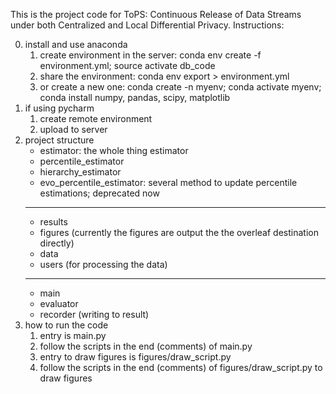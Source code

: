 This is the project code for ToPS: Continuous Release of Data Streams under both Centralized and Local Differential Privacy.  Instructions: 

0. install and use anaconda
    1. create environment in the server: conda env create -f environment.yml; source activate db_code
    2. share the environment: conda env export > environment.yml
    3. or create a new one: conda create -n myenv; conda activate myenv; conda install numpy, pandas, scipy, matplotlib 
1. if using pycharm
    1. create remote environment
    2. upload to server
2. project structure
    - estimator: the whole thing estimator
    - percentile_estimator
    - hierarchy_estimator
    - evo_percentile_estimator: several method to update percentile estimations; deprecated now 
    ***
    - results 
    - figures (currently the figures are output the the overleaf destination directly)
    - data
    - users (for processing the data)
    ***
    - main
    - evaluator
    - recorder (writing to result)
3. how to run the code
    1. entry is main.py
    2. follow the scripts in the end (comments) of main.py
    3. entry to draw figures is figures/draw_script.py
    4. follow the scripts in the end (comments) of figures/draw_script.py to draw figures
